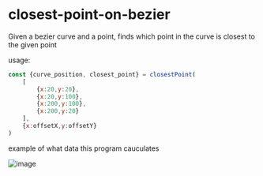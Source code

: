 # closest-point-on-bezier

Given a bezier curve and a point, finds which point in the curve is closest to the given point

usage:
```js
const {curve_position, closest_point} = closestPoint(
    [
        {x:20,y:20},
        {x:20,y:100},
        {x:200,y:100},
        {x:200,y:20}
    ],
    {x:offsetX,y:offsetY}
)
```


example of what data this program cauculates

![image](https://user-images.githubusercontent.com/66787043/208670789-fa2299ea-219a-49ea-88a9-5a2fecf75560.png)
